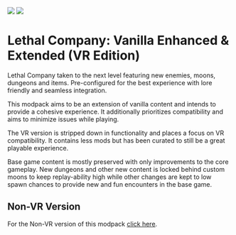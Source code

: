 <img src="https://img.shields.io/badge/version-1.1.3-0AF" /></a>
<img src="https://img.shields.io/badge/lc--version-v49-000" /></a>

# Lethal Company: Vanilla Enhanced & Extended (VR Edition) #

Lethal Company taken to the next level featuring new enemies, moons, dungeons and items. Pre-configured for the best experience with lore friendly and seamless integration.

This modpack aims to be an extension of vanilla content and intends to provide a cohesive experience. It additionally prioritizes compatibility and aims to minimize issues while playing.

The VR version is stripped down in functionality and places a focus on VR compatibility. It contains less mods but has been curated to still be a great playable experience.

Base game content is mostly preserved with only improvements to the core gameplay. New dungeons and other new content is locked behind custom moons to keep replay-ability high while other changes are kept to low spawn chances to provide new and fun encounters in the base game.

## Non-VR Version ##

For the Non-VR version of this modpack [click here](https://thunderstore.io/c/lethal-company/p/zealsprince/VanillaEnhancedExtended/).